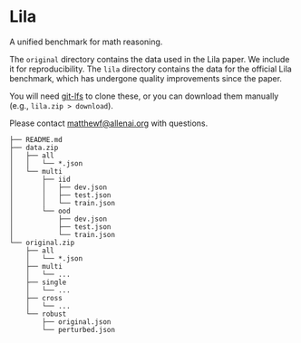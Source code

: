 # Lila

A unified benchmark for math reasoning.

The `original` directory contains the data used in the Lila paper. 
We include it for reproducibility.
The `lila` directory contains the data for the official Lila benchmark, 
which has undergone quality improvements since the paper.

You will need [git-lfs](https://git-lfs.github.com/) to clone these, 
or you can download them manually (e.g., `lila.zip > download`).

Please contact matthewf@allenai.org with questions.

```
├── README.md
├── data.zip
│   ├── all
│   │   └── *.json
│   └── multi
│       ├── iid
│       │   ├── dev.json
│       │   ├── test.json
│       │   └── train.json
│       └── ood
│           ├── dev.json
│           ├── test.json
│           └── train.json
└── original.zip
    ├── all
    │   └── *.json
    ├── multi
    │   └── ...
    ├── single
    │   └── ...
    ├── cross
    │   └── ...
    └── robust
        ├── original.json
        └── perturbed.json
```
